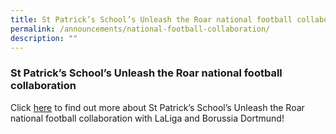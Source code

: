 ```yaml
---
title: St Patrick’s School’s Unleash the Roar national football collaboration
permalink: /announcements/national-football-collaboration/
description: ""
---
```

### **St Patrick’s School’s Unleash the Roar national football collaboration**

Click [here](/files/SFA%20Information%20Deck.pdf) to find out more about St Patrick’s School’s Unleash the Roar national football collaboration with LaLiga and Borussia Dortmund!